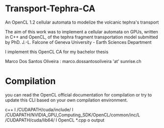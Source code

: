 # Transport-Tephra-CA
An OpenCL 1.2 cellular automata to modelize the volcanic tephra's transport

The aim of this work was to implement a cellular automata on GPUs, written in C++ and OpenCL, 
of the tephra fragment transportation model submitted by PhD. J.-L. Falcone of Geneva 
University - Earth Sciences Department

I implement this OpenCL CA for my bachelor thesis

Marco Dos Santos Oliveira : marco.dossantosoliveira 'at' sunrise.ch

# Compilation 

you can read the OpenCL official documentation for compilation or try to update this CLI based on your own compilation environment.

c++ ­I /CUDAPATH/cuda/include/ ­I /CUDAPATH/NVIDIA_GPU_Computing_SDK/OpenCL/common/inc/­L /CUDAPATH/cuda/lib64/ ­l OpenCL *.cpp ­o output
